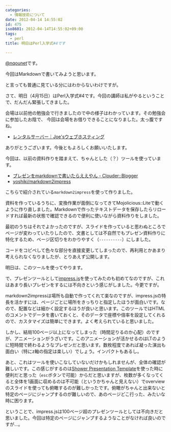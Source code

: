 ```yaml
---
categories:
  - 情報技術について
date: 2012-04-14 14:55:02
id: 475
iso8601: 2012-04-14T14:55:02+09:00
tags:
  - perl
title: 明日はPerl入学式#4です

---
```


<p><a href="https://twitter.com/#!/nqounet">@nqounet</a>です。</p>

<p>今回はMarkdownで書いてみようと思います。</p>

<p>と言っても普通に見ている分にはわからないわけですが。</p>

<p>さて、明日（4月15日）はPerl入学式#4です。今回の講師は私がやるということで、だんだん緊張してきました。</p>

<p>会場は以前他の勉強会で行きましたので中の様子はわかっています。その勉強会に参加したお陰で、
今回は会場をお借りできることになりました。太っ腹ですね。</p>

<ul>
<li><a href="http://www.joeswebhosting.net/">レンタルサーバー｜Joe'sウェブホスティング</a></li>
</ul>

<p>ありがとうございます。今後ともよろしくお願いいたします。</p>



<p>今回は、以前の資料作りを踏まえて、ちゃんとした（？）ツールを使っています。</p>

<ul>
<li><a href="http://blog.clouder.jp/archives/001146.html">プレゼンをmarkdownで書いたらええやん - Clouder::Blogger</a></li>
<li><a href="https://github.com/yoshiki/markdown2impress">yoshiki/markdown2impress</a></li>
</ul>

<p>こちらで紹介されている<code>markdown2impress</code>を使って作りました。</p>

<p>資料を作っているうちに、変換作業が面倒になってきてMojolicious::Liteで動くように作り直しました。Markdownで作ったテキストデータを保存したらリロードすれば最新の状態で確認できるので便利に使いながら資料作りをしました。</p>

<p>最初のうちはそれでよかったのですが、スライドを作っていると思わぬところでページが変わっていたりしたので、文書としては不自然でもプレゼン資料作りに特化するため、ページ区切りをわかりやすく（<code>----------</code>）にしました。</p>

<p>コードをコピペして色々な部分を直接変更してしまったので、再利用とかあまり考えられなくなりましたが、とりあえず公開します。</p>

<script src="https://gist.github.com/2382457.js?file=mojo-markdown2impress.pl"></script>

<p>明日は、このツールを使ってやります。</p>

<p>で、プレゼンツールとして<a href="http://bartaz.github.com/impress.js/">impress.js</a>を使ってみたのも初めてなのですが、これはあまり長いプレゼンをするには不向きという感じがしました。今更ですが。</p>

<p>markdown2impressは場所も自動で作ってくれて楽なのですが、impress.jsの特長を活かすには、ページごとに場所をきっちりと指定したほうが面白いです。なので、配置などは細かく設定するほうが良いと思います。このツールではHTMLのコメントでデータを書いておくと、そのデータで座標や倍率を設定してくれるので、カスタマイズは簡単にできます。よく考えられていると思いました。</p>

<p>しかし、結局100ページ以上になってしまった（時間足りるのか心配）のですが、アニメーションがうざいです。このアニメーションが活かせるのはLTのように短時間で終わるようなプレゼンだと思います。数枚程度であれば凝った演出も面白い（特にz軸の指定は楽しい）でしょう。インパクトもあるし。</p>

<p>あと、これはツールを使いこなしていないだけかもしれませんが、全体の確認が難しいです。この感じがするのは<a href="http://pepelsbey.github.com/shower/en.htm">Shower Presentation Template</a>を使った時に便利だと思った（<code>esc</code>ボタンで可能）からだと思いますが、枚数が多くなってくると全体を1画面に収めるのは不可能（というかちゃんと見えない）でoverviewのスライドを使っても俯瞰するのが難しかったです。俯瞰がちゃんと出来ないと特定のページにジャンプするのが難しいので、あのページどこ行った、みたいな時に困ります。</p>

<p>ということで、impress.jsは100ページ超のプレゼンツールとしては不向きだと思いました。今回は特定のページにジャンプするようなことがなければ良いのですが&#8230;。</p>
    	